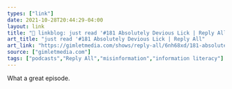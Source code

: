 ```yaml
---
types: ["link"]
date: 2021-10-28T20:44:29-04:00
layout: link
title: "🔗 linkblog: just read '#181 Absolutely Devious Lick | Reply All'"
art_title: "just read '#181 Absolutely Devious Lick | Reply All"
art_link: "https://gimletmedia.com/shows/reply-all/6nh68xd/181-absolutely-devious-lick"
source: ["gimletmedia.com"]
tags: ["podcasts","Reply All","misinformation","information literacy"]
---
```

What a great episode.
